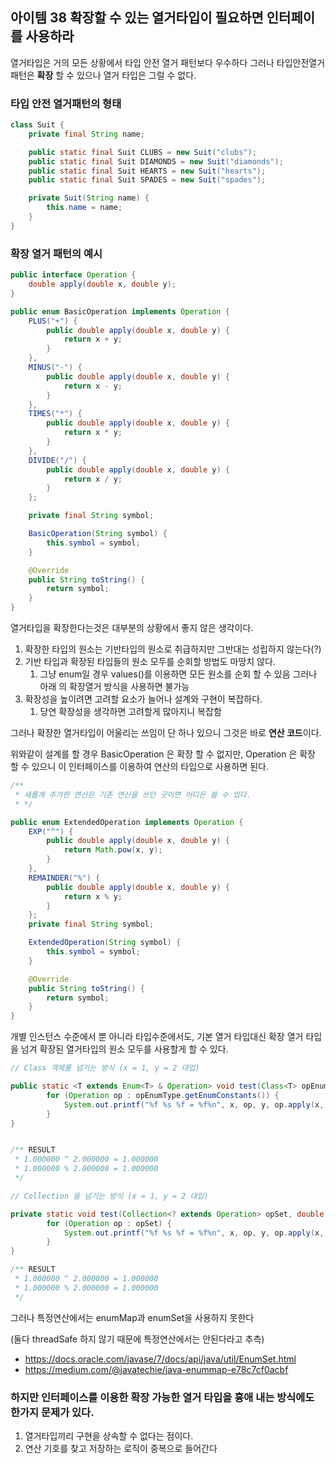## 아이템 38 확장할 수 있는 열거타입이 필요하면 인터페이를 사용하라

열거타입은 거의 모든 상황에서 타입 안전 열거 패턴보다 우수하다
그러나 타입안전열거 패턴은 **확장** 할 수 있으나 열거 타입은 그럴 수 없다.

### 타입 안전 열거패턴의 형태
```java
class Suit {
    private final String name;

    public static final Suit CLUBS = new Suit("clubs");
    public static final Suit DIAMONDS = new Suit("diamonds");
    public static final Suit HEARTS = new Suit("hearts");
    public static final Suit SPADES = new Suit("spades");

    private Suit(String name) {
        this.name = name;
    }
}
```


###  확장 열거 패턴의 예시
```java
public interface Operation {
    double apply(double x, double y);
}

public enum BasicOperation implements Operation {
    PLUS("+") {
        public double apply(double x, double y) {
            return x + y;
        }
    },
    MINUS("-") {
        public double apply(double x, double y) {
            return x - y;
        }
    },
    TIMES("*") {
        public double apply(double x, double y) {
            return x * y;
        }
    },
    DIVIDE("/") {
        public double apply(double x, double y) {
            return x / y;
        }
    };

    private final String symbol;

    BasicOperation(String symbol) {
        this.symbol = symbol;
    }

    @Override
    public String toString() {
        return symbol;
    }
}
```


열거타입을 확장한다는것은 대부분의 상황에서 좋지 않은 생각이다.

1. 확장한 타입의 원소는 기반타입의 원소로 취급하지만 그반대는 성립하지 않는다(?) 
2. 기반 타입과 확장된 타입들의 원소 모두를 순회할 방법도 마땅치 않다. 
   1. 그냥 enum일 경우 values()를 이용하면 모든 원소를 순회 할 수 있음 그러나 아래 의 확장열거 방식을 사용하면 불가능 
3. 확장성을 높이려면 고려할 요소가 늘어나 설계와 구현이 복잡하다. 
   1. 당연 확장성을 생각하면 고려할게 많아지니 복잡함

그러나 확장한 열거타입이 어울리는 쓰임이 단 하나 있으니 그것은 바로 **연산 코드**이다.

위와같이 설계를 할 경우 BasicOperation 은 확장 할 수 없지만, Operation 은 확장 할 수 있으니 이 인터페이스를 이용하여 연산의 타입으로 사용하면 된다.

```java
/**
 * 새롭게 추가한 연산은 기존 연산을 쓰던 곳이면 어디든 쓸 수 있다.
 * */

public enum ExtendedOperation implements Operation {
    EXP("^") {
        public double apply(double x, double y) {
            return Math.pow(x, y);
        }
    },
    REMAINDER("%") {
        public double apply(double x, double y) {
            return x % y;
        }
    };
    private final String symbol;

    ExtendedOperation(String symbol) {
        this.symbol = symbol;
    }

    @Override
    public String toString() {
        return symbol;
    }
}
```
개별 인스턴스 수준에서 뿐 아니라 타입수준에서도, 기본 열거 타입대신 확장 열거 타입을 넘겨 확장된 열거타입의 원소 모두를 사용할게 할 수 있다.
```java
// Class 객체를 넘기는 방식 (x = 1, y = 2 대입)

public static <T extends Enum<T> & Operation> void test(Class<T> opEnumType, double x, double y) {
        for (Operation op : opEnumType.getEnumConstants()) {
            System.out.printf("%f %s %f = %f%n", x, op, y, op.apply(x, y));
        }
}


/** RESULT
 * 1.000000 ^ 2.000000 = 1.000000
 * 1.000000 % 2.000000 = 1.000000
 */
```

```java
// Collection 을 넘기는 방식 (x = 1, y = 2 대입)

private static void test(Collection<? extends Operation> opSet, double x, double y) {
        for (Operation op : opSet) {
            System.out.printf("%f %s %f = %f%n", x, op, y, op.apply(x, y));
        }
}

/** RESULT
 * 1.000000 ^ 2.000000 = 1.000000
 * 1.000000 % 2.000000 = 1.000000
 */
```

그러나 특정연산에서는 enumMap과 enumSet을 사용하지 못한다

(둘다 threadSafe 하지 않기 때문에 특정연산에서는 안된다라고 추측)

+ https://docs.oracle.com/javase/7/docs/api/java/util/EnumSet.html
+ https://medium.com/@javatechie/java-enummap-e78c7cf0acbf

### 하지만 인터페이스를 이용한 확장 가능한 열거 타입을 흉애 내는 방식에도 한가지 문제가 있다.

1. 열거타입끼리 구현을 상속할 수 없다는 점이다.
2. 연산 기호를 찾고 저장하는 로직이 중복으로 들어간다
 